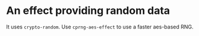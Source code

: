 # An effect providing random data

It uses `crypto-random`. Use `cprng-aes-effect` to use a faster aes-based RNG.
